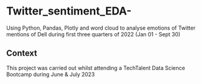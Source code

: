 # Twitter_sentiment_EDA-
Using Python, Pandas, Plotly and word cloud to analyse emotions of Twitter mentions of Dell during first three quarters of 2022 (Jan 01 - Sept 30)

## Context 
This project was carried out whilst attending a TechTalent Data Science Bootcamp during June & July 2023 
